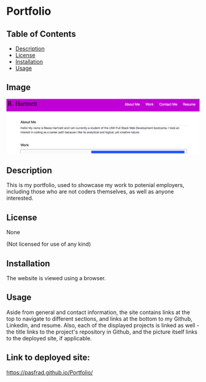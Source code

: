 # Portfolio

## Table of Contents

- [Description](#description)
- [License](#license)
- [Installation](#installation)
- [Usage](#usage)

## Image
![Picture of portfolio](./readmepic.png)

## Description

This is my portfolio, used to showcase my work to potenial employers, including those who are not coders themselves, as well as anyone interested.

## License

None

(Not licensed for use of any kind)

## Installation

The website is viewed using a browser.

## Usage

Aside from general and contact information, the site contains links at the top to navigate to different
sections, and links at the bottom to my Github, Linkedin, and resume. Also, each of the displayed projects
is linked as well - the title links to the project's repository in Github, and the picture itself links
to the deployed site, if applicable.

## Link to deployed site:
https://pasfrad.github.io/Portfolio/